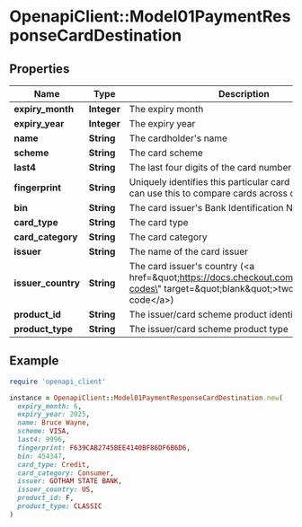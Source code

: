 # OpenapiClient::Model01PaymentResponseCardDestination

## Properties

| Name | Type | Description | Notes |
| ---- | ---- | ----------- | ----- |
| **expiry_month** | **Integer** | The expiry month |  |
| **expiry_year** | **Integer** | The expiry year |  |
| **name** | **String** | The cardholder&#39;s name | [optional] |
| **scheme** | **String** | The card scheme | [optional] |
| **last4** | **String** | The last four digits of the card number |  |
| **fingerprint** | **String** | Uniquely identifies this particular card number. You can use this to compare cards across customers |  |
| **bin** | **String** | The card issuer&#39;s Bank Identification Number (BIN) |  |
| **card_type** | **String** | The card type | [optional] |
| **card_category** | **String** | The card category | [optional] |
| **issuer** | **String** | The name of the card issuer | [optional] |
| **issuer_country** | **String** | The card issuer&#39;s country (&lt;a href&#x3D;\&quot;https://docs.checkout.com/docs/country-codes\&quot; target&#x3D;\&quot;blank\&quot;&gt;two-letter ISO code&lt;/a&gt;) | [optional] |
| **product_id** | **String** | The issuer/card scheme product identifier | [optional] |
| **product_type** | **String** | The issuer/card scheme product type | [optional] |

## Example

```ruby
require 'openapi_client'

instance = OpenapiClient::Model01PaymentResponseCardDestination.new(
  expiry_month: 6,
  expiry_year: 2025,
  name: Bruce Wayne,
  scheme: VISA,
  last4: 9996,
  fingerprint: F639CAB2745BEE4140BF86DF6B6D6,
  bin: 454347,
  card_type: Credit,
  card_category: Consumer,
  issuer: GOTHAM STATE BANK,
  issuer_country: US,
  product_id: F,
  product_type: CLASSIC
)
```

